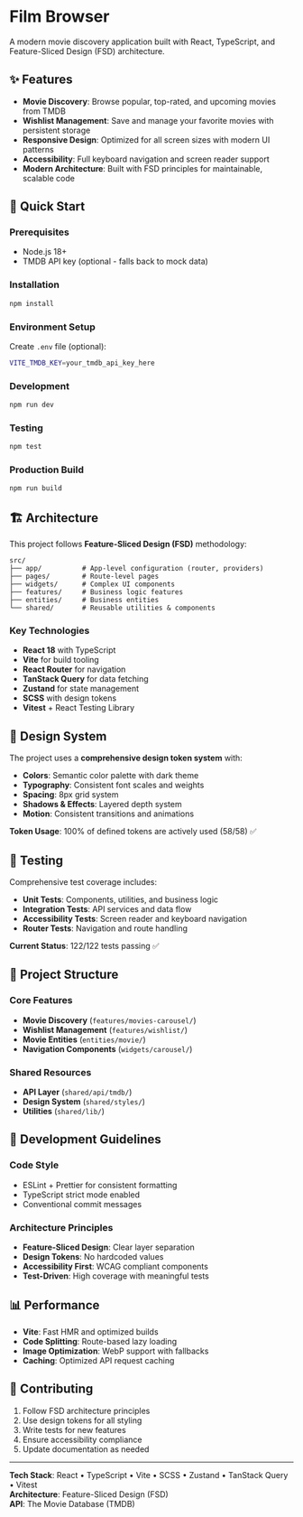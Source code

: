 # Film Browser

A modern movie discovery application built with React, TypeScript, and Feature-Sliced Design (FSD) architecture.

## ✨ Features

- **Movie Discovery**: Browse popular, top-rated, and upcoming movies from TMDB
- **Wishlist Management**: Save and manage your favorite movies with persistent storage
- **Responsive Design**: Optimized for all screen sizes with modern UI patterns
- **Accessibility**: Full keyboard navigation and screen reader support
- **Modern Architecture**: Built with FSD principles for maintainable, scalable code

## 🚀 Quick Start

### Prerequisites
- Node.js 18+ 
- TMDB API key (optional - falls back to mock data)

### Installation
```bash
npm install
```

### Environment Setup
Create `.env` file (optional):
```bash
VITE_TMDB_KEY=your_tmdb_api_key_here
```

### Development
```bash
npm run dev
```

### Testing
```bash
npm test
```

### Production Build
```bash
npm run build
```

## 🏗️ Architecture

This project follows **Feature-Sliced Design (FSD)** methodology:

```
src/
├── app/          # App-level configuration (router, providers)
├── pages/        # Route-level pages
├── widgets/      # Complex UI components
├── features/     # Business logic features
├── entities/     # Business entities
└── shared/       # Reusable utilities & components
```

### Key Technologies
- **React 18** with TypeScript
- **Vite** for build tooling
- **React Router** for navigation
- **TanStack Query** for data fetching
- **Zustand** for state management
- **SCSS** with design tokens
- **Vitest** + React Testing Library

## 🎨 Design System

The project uses a **comprehensive design token system** with:

- **Colors**: Semantic color palette with dark theme
- **Typography**: Consistent font scales and weights  
- **Spacing**: 8px grid system
- **Shadows & Effects**: Layered depth system
- **Motion**: Consistent transitions and animations

**Token Usage**: 100% of defined tokens are actively used (58/58) ✅

## 🧪 Testing

Comprehensive test coverage includes:
- **Unit Tests**: Components, utilities, and business logic
- **Integration Tests**: API services and data flow
- **Accessibility Tests**: Screen reader and keyboard navigation
- **Router Tests**: Navigation and route handling

**Current Status**: 122/122 tests passing ✅

## 📁 Project Structure

### Core Features
- **Movie Discovery** (`features/movies-carousel/`)
- **Wishlist Management** (`features/wishlist/`)
- **Movie Entities** (`entities/movie/`)
- **Navigation Components** (`widgets/carousel/`)

### Shared Resources
- **API Layer** (`shared/api/tmdb/`)
- **Design System** (`shared/styles/`)
- **Utilities** (`shared/lib/`)

## 🔧 Development Guidelines

### Code Style
- ESLint + Prettier for consistent formatting
- TypeScript strict mode enabled
- Conventional commit messages

### Architecture Principles
- **Feature-Sliced Design**: Clear layer separation
- **Design Tokens**: No hardcoded values
- **Accessibility First**: WCAG compliant components
- **Test-Driven**: High coverage with meaningful tests

## 📊 Performance

- **Vite**: Fast HMR and optimized builds
- **Code Splitting**: Route-based lazy loading
- **Image Optimization**: WebP support with fallbacks
- **Caching**: Optimized API request caching

## 🤝 Contributing

1. Follow FSD architecture principles
2. Use design tokens for all styling
3. Write tests for new features
4. Ensure accessibility compliance
5. Update documentation as needed

---

**Tech Stack**: React • TypeScript • Vite • SCSS • Zustand • TanStack Query • Vitest  
**Architecture**: Feature-Sliced Design (FSD)  
**API**: The Movie Database (TMDB)